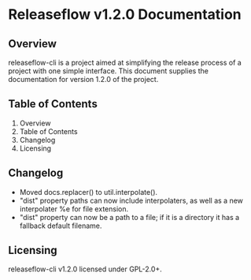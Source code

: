 # Releaseflow v1.2.0 Documentation

## Overview
releaseflow-cli is a project aimed at simplifying the release process of a project with one simple interface. This document supplies the documentation for version 1.2.0 of the project.

## Table of Contents
1. Overview
2. Table of Contents
3. Changelog
4. Licensing

## Changelog
- Moved docs.replacer() to util.interpolate().
- "dist" property paths can now include interpolaters, as well as a new interpolater %e for file extension.
- "dist" property can now be a path to a file; if it is a directory it has a fallback default filename.

## Licensing
releaseflow-cli v1.2.0 licensed under GPL-2.0+.

